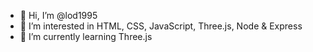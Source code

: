 - 👋 Hi, I’m @lod1995
- 👀 I’m interested in HTML, CSS, JavaScript, Three.js, Node & Express
- 🌱 I’m currently learning Three.js


<!---
lod1995/lod1995 is a ✨ special ✨ repository because its `README.md` (this file) appears on your GitHub profile.
You can click the Preview link to take a look at your changes.
--->
